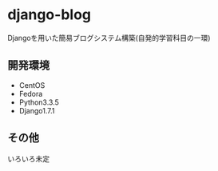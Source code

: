 django-blog
===========

Djangoを用いた簡易ブログシステム構築(自発的学習科目の一環)  

## 開発環境
* CentOS
* Fedora
* Python3.3.5
* Django1.7.1

## その他
いろいろ未定
